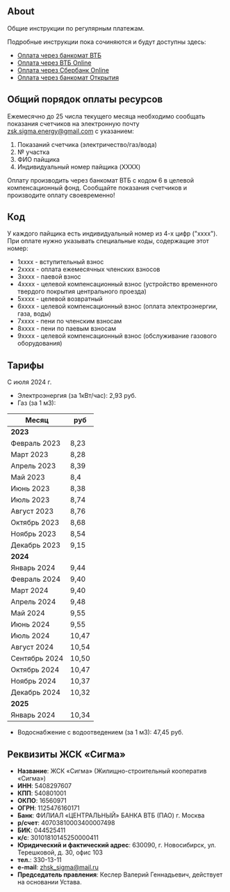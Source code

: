 ## About

Общие инструкции по регулярным платежам.

Подробные инструкции пока сочиняются и будут доступны здесь:
- [Оплата через банкомат ВТБ](pay-via-vtb-atm.md)
- [Оплата через ВТБ Online](pay-via-vtb-online.md)
- [Оплата через Сбербанк Online](pay-via-sber-online.md)
- [Оплата через банкомат Открытия](pay-via-openbank-atm.md)

## Общий порядок оплаты ресурсов

Ежемесячно до 25 числа текущего месяца необходимо сообщать показания счетчиков на электронную почту [zsk.sigma.energy@gmail.com](zsk.sigma.energy@gmail.com) с указанием:
1. Показаний счетчика (электричество/газ/вода)
2. № участка
3. ФИО пайщика
4. Индивидуальный номер пайщика (XXXX)

Оплату производить через банкомат ВТБ с кодом 6 в целевой компенсационный фонд.
Сообщайте показания счетчиков и производите оплату своевременно!

## Код

У каждого пайщика есть индивидуальный номер из 4-х цифр ("хххх"). При оплате нужно указывать специальные коды, содержащие этот номер:

- 1xxxx - вступительный взнос 
- 2xxxx - оплата ежемесячных членских взносов
- 3xxxx - паевой взнос
- 4xxxx - целевой компенсационный взнос (устройство временного твердого покрытия центрального проезда)
- 5xxxx - целевой возвратный
- 6xxxx - целевой компенсационный взнос (оплата электроэнергии, газа, воды)
- 7xxxx - пени по членским взносам
- 8xxxx - пени по паевым взносам
- 9xxxx - целевой компенсационный взнос (обслуживание газового оборудования)


## Тарифы 

С июля 2024 г.

- Электроэнергия (за 1кВт/час): 2,93 руб.
- Газ (за 1 м3):

| Месяц  | руб​ |
| ------- | -------- |
| **2023**  | |
| Февраль 2023 | ​8,23 |
| Март 2023 | ​8,28 |
| Апрель 2023 | 8,39​ |
| Май 2023 | ​8,4 |
| Июнь 2023 | ​8,38 |
| Июль 2023 | ​8,74 |
| Август 2023 | ​8,76 |
| Октябрь 2023 | ​8,68 |
| Ноябрь 2023 | ​8,54 |
| Декабрь 2023 | ​9,15 |
|  **2024**  | |
| Январь 2024 | ​​​9,44 |
| Февраль 2024 | ​9,40|
| Март 2024 | ​9,40 |
| Апрель 2024 | 9,48​ |
| Май 2024 | 9,55​ |
| Июнь 2024 | 9,55​ |
| Июль 2024 | 10,47​ |
| Август 2024 | 10,54 |
| Cентябрь 2024 | 10,50 |
| Октябрь 2024 | 10,47 |
| Ноябрь 2024 | 10,37 |
| Декабрь 2024 | 10,32 |
|  **2025**  | |
| Январь 2024 | ​10,34 |

- Водоснабжение с водоотведением (за 1 м3): 47,45 руб.

## Реквизиты ЖСК «Сигма»

- **Название**: ЖСК «Сигма» (Жилищно-строительный кооператив «Сигма»)
- **ИНН**: 5408297607
- **КПП**: 540801001
- **ОКПО**: 16560971
- **ОГРН**: 1125476160171
- **Банк**: ФИЛИАЛ «ЦЕНТРАЛЬНЫЙ» БАНКА ВТБ (ПАО) г. Москва
- **р/счет**: 40703810003400007498
- **БИК**: 044525411
- **к/с**: 30101810145250000411
- **Юридический и фактический адрес**: 630090, г. Новосибирск, ул. Терешковой, д. 30, офис 103
- **тел.**: 330-13-11
- **e-mail**: [zhsk_sigma@mail.ru](zhsk_sigma@mail.ru)
- **Председатель правления**: Кеслер Валерий Геннадьевич, действует на основании Устава.
